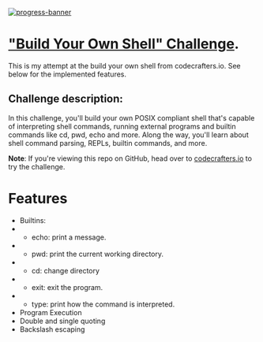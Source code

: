 [![progress-banner](https://backend.codecrafters.io/progress/shell/84d5e981-9a41-4009-87d1-a07bede43bf5)](https://app.codecrafters.io/users/codecrafters-bot?r=2qF)


# ["Build Your Own Shell" Challenge](https://app.codecrafters.io/courses/shell/overview).
This is my attempt at the build your own shell from codecrafters.io. See below for
the implemented features.


## Challenge description: 
In this challenge, you'll build your own POSIX compliant shell that's capable of
interpreting shell commands, running external programs and builtin commands like
cd, pwd, echo and more. Along the way, you'll learn about shell command parsing,
REPLs, builtin commands, and more.

**Note**: If you're viewing this repo on GitHub, head over to
[codecrafters.io](https://codecrafters.io) to try the challenge.

# Features 
- Builtins:
- - echo: print a message.
- - pwd: print the current working directory.
- - cd: change directory
- - exit: exit the program.
- - type: print how the command is interpreted.
- Program Execution
- Double and single quoting
- Backslash escaping